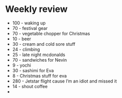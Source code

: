 # Weekly review
* 100 - waking up
* 70 - festival gear
* 70 - vegetable chopper for Christmas
* 10 - beer
* 30 - cream and cold sore stuff
* 24 - climbing
* 25 - late night mcdonalds
* 70 - sandwiches for Nevin
* 9 - yochi
* 30 - sashimi for Eva
* 8 - Christmas stuff for eva 
* 280 - Jetstar flight cause I’m an idiot and missed it
* 14 - shout coffee
* 

